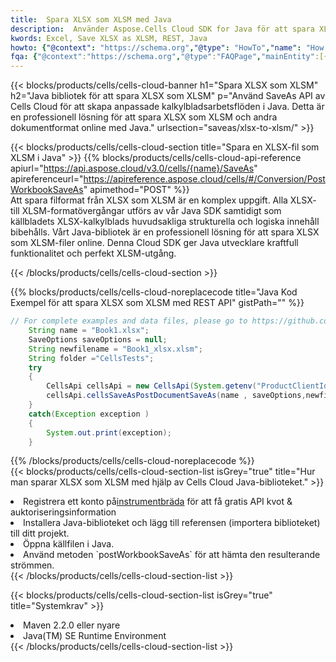 ```yaml
---
title:  Spara XLSX som XLSM med Java
description:  Använder Aspose.Cells Cloud SDK for Java för att spara XLSX-formatfil som XLSM-formatfil.
kwords: Excel, Save XLSX as XLSM, REST, Java
howto: {"@context": "https://schema.org","@type": "HowTo","name": "How to save XLSX as XLSM using the Cells Cloud Java library.","description": "How to save XLSX as XLSM using the Cells Cloud Java library.","image": {"@type": "ImageObject"},"url": "/java/saveas/xlsx-to-xlsm/","step": [{ "@type": "HowToStep","name": "How to save XLSX as XLSM using the Cells Cloud Java library. step 1", "image": {"@type": "ImageObject",},"url": "/java/saveas/xlsx-to-xlsm/","text": "Register an account at <a href='https://dashboard.aspose.cloud/'>Dashboard</a> to get free API quota & authorization details",},{ "@type": "HowToStep","name": "How to save XLSX as XLSM using the Cells Cloud Java library. step 1", "image": {"@type": "ImageObject",},"url": "/java/saveas/xlsx-to-xlsm/","text": "Install Java library and add the reference (import the library) to your project.",},{ "@type": "HowToStep","name": "How to save XLSX as XLSM using the Cells Cloud Java library. step 1", "image": {"@type": "ImageObject",},"url": "/java/saveas/xlsx-to-xlsm/","text": "Open the source file in Java.",},{ "@type": "HowToStep","name": "How to save XLSX as XLSM using the Cells Cloud Java library. step 1", "image": {"@type": "ImageObject",},"url": "/java/saveas/xlsx-to-xlsm/","text": "Use the `postWorkbookSaveAs` method to retrieve the resulting stream.",}, ],"supply": {"@type": "HowToSupply","name": "document"},"tool": [{"@type": "HowToTool","name": "IntelliJ IDEA, Visual Studio Code, Eclipse"},{"@type": "HowToTool","name": "Aspose Cells"}],"totalTime": "PT6M"}
fqa: {"@context":"https://schema.org","@type":"FAQPage","mainEntity":[{"@type":"Question","name":"Why save file as other formats file in C# using REST API?","acceptedAnswer":{"@type":"Answer","text":"Documents are encoded in many ways, and some files may be incompatible with the software you use. To open and read such files, just save them as appropriate file formats.<br/><ol><li>Install .NET SDK and add the reference (import the library) to your project.</li><li>Open the source file in C# using REST API.</li><li>Call the PostWorkbookSaveAsRequest() method, passing an output filename with required extension.</li><li>Get the result of save as a separate file.</li></ol>"}},{"@type":"Question","name":"What file formats can I save as with your C# library?","acceptedAnswer":{"@type":"Answer","text":"We support a variety of file formats for conversion using .NET library, including XLSX, Excel, xls , PDF, CSV, HTML, Markdown, XML, PNG, JPG, TIFF, Json, TXT and many more."}},{"@type":"Question","name":"What is the maximum allowed file size for conversion using this .NET library?","acceptedAnswer":{"@type":"Answer","text":"There are no file size limits for format conversions using .NET library."}}]}
---
```

{{< blocks/products/cells/cells-cloud-banner h1="Spara XLSX som XLSM" h2="Java bibliotek för att spara XLSX som XLSM" p="Använd SaveAs API av Cells Cloud för att skapa anpassade kalkylbladsarbetsflöden i Java. Detta är en professionell lösning för att spara XLSX som XLSM och andra dokumentformat online med Java." urlsection="saveas/xlsx-to-xlsm/" >}}

{{< blocks/products/cells/cells-cloud-section title="Spara en XLSX-fil som XLSM i Java" >}}
{{% blocks/products/cells/cells-cloud-api-reference apiurl="https://api.aspose.cloud/v3.0/cells/{name}/SaveAs" apireferenceurl="https://apireference.aspose.cloud/cells/#/Conversion/PostWorkbookSaveAs" apimethod="POST" %}}
<br/>
Att spara filformat från XLSX som XLSM är en komplex uppgift. Alla XLSX- till XLSM-formatövergångar utförs av vår Java SDK samtidigt som källbladets XLSX-kalkylblads huvudsakliga strukturella och logiska innehåll bibehålls. Vårt Java-bibliotek är en professionell lösning för att spara XLSX som XLSM-filer online. Denna Cloud SDK ger Java utvecklare kraftfull funktionalitet och perfekt XLSM-utgång.

{{< /blocks/products/cells/cells-cloud-section >}}

{{% blocks/products/cells/cells-cloud-noreplacecode title="Java Kod Exempel för att spara XLSX som XLSM med REST API" gistPath="" %}}
  
```java
// For complete examples and data files, please go to https://github.com/aspose-cells-cloud/aspose-cells-cloud-java/
    String name = "Book1.xlsx";
    SaveOptions saveOptions = null;
    String newfilename = "Book1_xlsx.xlsm";
    String folder ="CellsTests";
    try 
    {
        CellsApi cellsApi = new CellsApi(System.getenv("ProductClientId"), System.getenv("ProductClientSecret"));
        cellsApi.cellsSaveAsPostDocumentSaveAs(name , saveOptions,newfilename,false,false,folder,null,null,null,true);                       
    }
    catch(Exception exception )
    {
        System.out.print(exception);
    }
```
  
{{% /blocks/products/cells/cells-cloud-noreplacecode %}}
<br/>
{{< blocks/products/cells/cells-cloud-section-list isGrey="true" title="Hur man sparar XLSX som XLSM med hjälp av Cells Cloud Java-biblioteket." >}}
<li> Registrera ett konto på<a href="https://dashboard.aspose.cloud/">instrumentbräda</a> för att få gratis API kvot & auktoriseringsinformation</li>
<li>Installera Java-biblioteket och lägg till referensen (importera biblioteket) till ditt projekt.</li>
<li>Öppna källfilen i Java.</li>
<li>Använd metoden `postWorkbookSaveAs` för att hämta den resulterande strömmen.</li>
{{< /blocks/products/cells/cells-cloud-section-list >}}

{{< blocks/products/cells/cells-cloud-section-list isGrey="true" title="Systemkrav" >}}
<li>Maven 2.2.0 eller nyare</li>
<li>Java(TM) SE Runtime Environment</li>
{{< /blocks/products/cells/cells-cloud-section-list >}}
